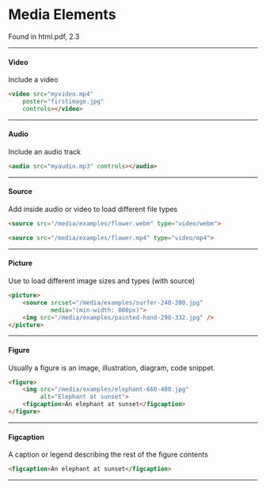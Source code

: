 # Media Elements

Found in html.pdf, 2.3

---

#### Video

Include a video


```html
<video src="myvideo.mp4"
    poster="firstimage.jpg"
    controls></video>
```



---

#### Audio

Include an audio track


```html
<audio src="myaudio.mp3" controls></audio>
```


---

#### Source

Add inside audio or video to load different file types


```html
<source src="/media/examples/flower.webm" type="video/webm">

<source src="/media/examples/flower.mp4" type="video/mp4">
```


---

#### Picture

Use to load different image sizes and types (with source)


```html
<picture>
    <source srcset="/media/examples/surfer-240-200.jpg"
            media="(min-width: 800px)">
    <img src="/media/examples/painted-hand-298-332.jpg" />
</picture>
```


---

#### Figure

Usually a figure is an image, illustration, diagram, code snippet.


```html
<figure>
    <img src="/media/examples/elephant-660-480.jpg"
         alt="Elephant at sunset">
    <figcaption>An elephant at sunset</figcaption>
</figure>
```


---

#### Figcaption

A caption or legend describing the rest of the figure contents


```html
<figcaption>An elephant at sunset</figcaption>
```


---
